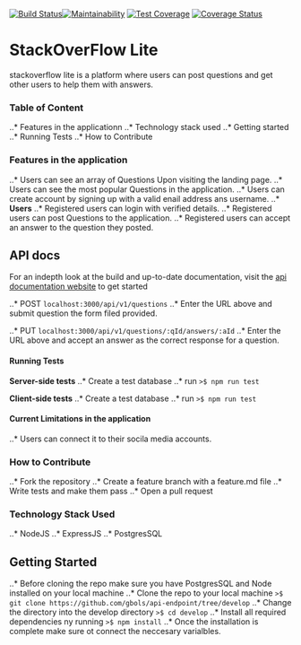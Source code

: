 [![Build Status](https://travis-ci.org/gbols/api-endpoint.svg?branch=master)](https://travis-ci.org/gbols/api-endpoint)[![Maintainability](https://api.codeclimate.com/v1/badges/00e0c0d02db50dfc3f1c/maintainability)](https://codeclimate.com/github/gbols/api-endpoint/maintainability) [![Test Coverage](https://api.codeclimate.com/v1/badges/00e0c0d02db50dfc3f1c/test_coverage)](https://codeclimate.com/github/gbols/api-endpoint/test_coverage) [![Coverage Status](https://coveralls.io/repos/github/gbols/api-endpoint/badge.svg?branch=develop)](https://coveralls.io/github/gbols/api-endpoint?branch=develop)
# StackOverFlow Lite 
stackoverflow lite is a platform where users can post questions and get other users to help them with answers.

### Table of Content
..* Features in the applicationn
..* Technology stack used
..* Getting started 
..* Running Tests
..* How to Contribute

### Features in the application
..* Users can see an array of Questions Upon visiting the landing page.
..* Users can see the most popular Questions in the application.
..* Users can create account by signing up with a valid enail address ans username.
..* **Users**
..* Registered users can login with verified details.
..* Registered users can post Questions to the application.
..* Registered users can accept an answer to the question they posted.

## API docs
For an indepth look at the build and up-to-date documentation, visit the [api documentation website]() to get started

..* POST `localhost:3000/api/v1/questions`
..* Enter the URL above and submit question the form filed provided.

..* PUT `localhost:3000/api/v1/questions/:qId/answers/:aId`
..* Enter the URL above and accept an answer as the correct response for a question.

#### Running Tests
**Server-side tests**
..* Create a test database 
..* run 
```>$ npm run test ```

 **Client-side tests**
..* Create a test database 
..* run 
```>$ npm run test```

#### Current Limitations in the application
..* Users can connect it to their socila media accounts.

### How to Contribute
..* Fork the repository
..* Create a feature branch with a feature.md file
..* Write tests and make them pass
..* Open a pull request

### Technology Stack Used
..* NodeJS
..* ExpressJS
..* PostgresSQL

## Getting Started 
..* Before cloning the repo make sure you have PostgresSQL and Node installed on your local machine
..* Clone the repo to your local machine
```>$ git clone https://github.com/gbols/api-endpoint/tree/develop```
..* Change the directory into the develop directory
```>$ cd develop```
..* Install all required dependencies ny running 
```>$ npm install```
..* Once the installation is complete make sure ot connect the neccesary varialbles.
